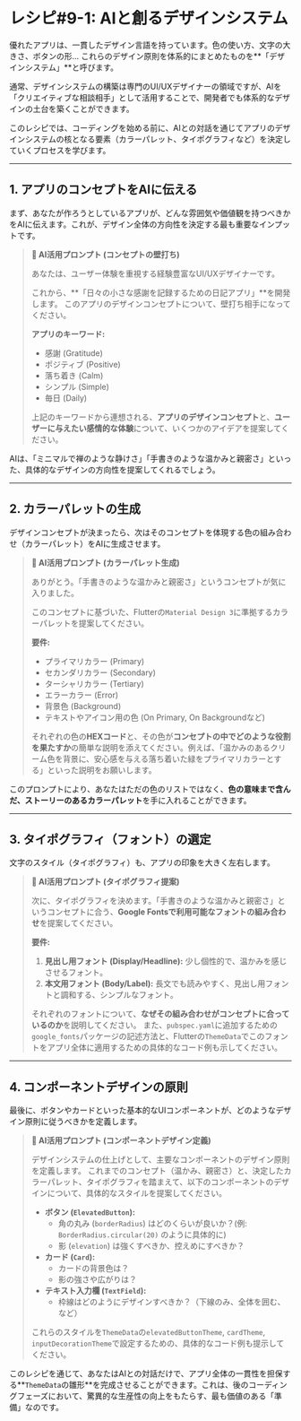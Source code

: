 # レシピ#9-1: AIと創るデザインシステム

優れたアプリは、一貫したデザイン言語を持っています。色の使い方、文字の大きさ、ボタンの形... これらのデザイン原則を体系的にまとめたものを**「デザインシステム」**と呼びます。

通常、デザインシステムの構築は専門のUI/UXデザイナーの領域ですが、AIを「クリエイティブな相談相手」として活用することで、開発者でも体系的なデザインの土台を築くことができます。

このレシピでは、コーディングを始める前に、AIとの対話を通じてアプリのデザインシステムの核となる要素（カラーパレット、タイポグラフィなど）を決定していくプロセスを学びます。

---

## 1. アプリのコンセプトをAIに伝える

まず、あなたが作ろうとしているアプリが、どんな雰囲気や価値観を持つべきかをAIに伝えます。これが、デザイン全体の方向性を決定する最も重要なインプットです。

> **🤖 AI活用プロンプト (コンセプトの壁打ち)**
>
> あなたは、ユーザー体験を重視する経験豊富なUI/UXデザイナーです。
>
> これから、**「日々の小さな感謝を記録するための日記アプリ」**を開発します。
> このアプリのデザインコンセプトについて、壁打ち相手になってください。
>
> **アプリのキーワード:**
> - 感謝 (Gratitude)
> - ポジティブ (Positive)
> - 落ち着き (Calm)
> - シンプル (Simple)
> - 毎日 (Daily)
>
> 上記のキーワードから連想される、**アプリのデザインコンセプト**と、**ユーザーに与えたい感情的な体験**について、いくつかのアイデアを提案してください。

AIは、「ミニマルで禅のような静けさ」「手書きのような温かみと親密さ」といった、具体的なデザインの方向性を提案してくれるでしょう。

---

## 2. カラーパレットの生成

デザインコンセプトが決まったら、次はそのコンセプトを体現する色の組み合わせ（カラーパレット）をAIに生成させます。

> **🤖 AI活用プロンプト (カラーパレット生成)**
>
> ありがとう。「手書きのような温かみと親密さ」というコンセプトが気に入りました。
>
> このコンセプトに基づいた、Flutterの`Material Design 3`に準拠するカラーパレットを提案してください。
>
> **要件:**
> - プライマリカラー (Primary)
> - セカンダリカラー (Secondary)
> - ターシャリカラー (Tertiary)
> - エラーカラー (Error)
> - 背景色 (Background)
> - テキストやアイコン用の色 (On Primary, On Backgroundなど)
>
> それぞれの色の**HEXコード**と、その色が**コンセプトの中でどのような役割を果たすか**の簡単な説明を添えてください。例えば、「温かみのあるクリーム色を背景に、安心感を与える落ち着いた緑をプライマリカラーとする」といった説明をお願いします。

このプロンプトにより、あなたはただの色のリストではなく、**色の意味まで含んだ、ストーリーのあるカラーパレット**を手に入れることができます。

---

## 3. タイポグラフィ（フォント）の選定

文字のスタイル（タイポグラフィ）も、アプリの印象を大きく左右します。

> **🤖 AI活用プロンプト (タイポグラフィ提案)**
>
> 次に、タイポグラフィを決めます。「手書きのような温かみと親密さ」というコンセプトに合う、**Google Fontsで利用可能なフォントの組み合わせ**を提案してください。
>
> **要件:**
> 1.  **見出し用フォント (Display/Headline):** 少し個性的で、温かみを感じさせるフォント。
> 2.  **本文用フォント (Body/Label):** 長文でも読みやすく、見出し用フォントと調和する、シンプルなフォント。
>
> それぞれのフォントについて、**なぜその組み合わせがコンセプトに合っているのか**を説明してください。
> また、`pubspec.yaml`に追加するための`google_fonts`パッケージの記述方法と、Flutterの`ThemeData`でこのフォントをアプリ全体に適用するための具体的なコード例も示してください。

---

## 4. コンポーネントデザインの原則

最後に、ボタンやカードといった基本的なUIコンポーネントが、どのようなデザイン原則に従うべきかを定義します。

> **🤖 AI活用プロンプト (コンポーネントデザイン定義)**
>
> デザインシステムの仕上げとして、主要なコンポーネントのデザイン原則を定義します。
> これまでのコンセプト（温かみ、親密さ）と、決定したカラーパレット、タイポグラフィを踏まえて、以下のコンポーネントのデザインについて、具体的なスタイルを提案してください。
>
> - **ボタン (`ElevatedButton`):**
>   - 角の丸み (`borderRadius`) はどのくらいが良いか？(例: `BorderRadius.circular(20)` のように具体的に)
>   - 影 (`elevation`) は強くすべきか、控えめにすべきか？
> - **カード (`Card`):**
>   - カードの背景色は？
>   - 影の強さや広がりは？
> - **テキスト入力欄 (`TextField`):**
>   - 枠線はどのようにデザインすべきか？（下線のみ、全体を囲む、など）
>
> これらのスタイルを`ThemeData`の`elevatedButtonTheme`, `cardTheme`, `inputDecorationTheme`で設定するための、具体的なコード例も提示してください。

このレシピを通じて、あなたはAIとの対話だけで、アプリ全体の一貫性を担保する**`ThemeData`の雛形**を完成させることができます。これは、後のコーディングフェーズにおいて、驚異的な生産性の向上をもたらす、最も価値のある「準備」なのです。